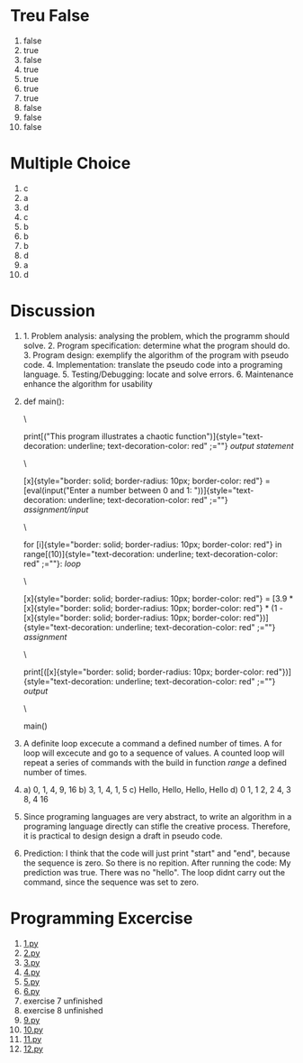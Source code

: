 # Treu False

1.  false
2.  true
3.  false
4.  true
5.  true
6.  true
7.  true
8.  false
9.  false
10. false

# Multiple Choice

1.  c
2.  a
3.  d
4.  c
5.  b
6.  b
7.  b
8.  d
9.  a
10. d

# Discussion

1.  1\. Problem analysis: analysing the problem, which the programm
    should solve. 2. Program specification: determine what the program
    should do. 3. Program design: exemplify the algorithm of the program
    with pseudo code. 4. Implementation: translate the pseudo code into
    a programing language. 5. Testing/Debugging: locate and solve
    errors. 6. Maintenance enhance the algorithm for usability

2.  def main():

    \

    print[(\"This program illustrates a chaotic
    function\")]{style="text-decoration: underline; text-decoration-color: red"
    ;=""} *output statement*

    \

    [x]{style="border: solid; border-radius: 10px; border-color: red"} =
    [eval(input(\"Enter a number between 0 and 1:
    \"))]{style="text-decoration: underline; text-decoration-color: red"
    ;=""} *assignment/input*

    \

    for
    [i]{style="border: solid; border-radius: 10px; border-color: red"}
    in
    range[(10)]{style="text-decoration: underline; text-decoration-color: red"
    ;=""}: *loop*

    \

    [x]{style="border: solid; border-radius: 10px; border-color: red"} =
    [3.9 \*
    [x]{style="border: solid; border-radius: 10px; border-color: red"} \*
    (1 -
    [x]{style="border: solid; border-radius: 10px; border-color: red"})]{style="text-decoration: underline; text-decoration-color: red"
    ;=""} *assignment*

    \

    print[([x]{style="border: solid; border-radius: 10px; border-color: red"})]{style="text-decoration: underline; text-decoration-color: red"
    ;=""} *output*

    \

    main()

3.  A definite loop excecute a command a defined number of times. A for
    loop will excecute and go to a sequence of values. A counted loop
    will repeat a series of commands with the build in function *range*
    a defined number of times.

4.  a\) 0, 1, 4, 9, 16 b) 3, 1, 4, 1, 5 c) Hello, Hello, Hello, Hello d)
    0 1, 1 2, 2 4, 3 8, 4 16

5.  Since programing languages are very abstract, to write an algorithm
    in a programing language directly can stifle the creative process.
    Therefore, it is practical to design design a draft in pseudo code.

6.  Prediction: I think that the code will just print \"start\" and
    \"end\", because the sequence is zero. So there is no repition.
    After running the code: My prediction was true. There was no
    \"hello\". The loop didnt carry out the command, since the sequence
    was set to zero.

# Programming Excercise

1.  [1.py](1.py)
2.  [2.py](2.py)
3.  [3.py](3.py)
4.  [4.py](4.py)
5.  [5.py](5.py)
6.  [6.py](6.py)
7.  exercise 7 unfinished
8.  exercise 8 unfinished
9.  [9.py](9.py)
10. [10.py](10.py)
11. [11.py](11.py)
12. [12.py](12.py)
